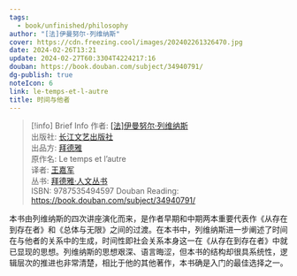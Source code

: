 ```yaml
---
tags:
  - book/unfinished/philosophy
author: "[法]伊曼努尔·列维纳斯"
cover: https://cdn.freezing.cool/images/202402261326470.jpg
date: 2024-02-26T13:21
update: 2024-02-27T60:3304T4224217:16
douban: https://book.douban.com/subject/34940791/
dg-publish: true
noteIcon: 6
link: le-temps-et-l-autre
title: 时间与他者
---
```

>[!info] Brief Info
>作者: [[法]伊曼努尔·列维纳斯](https://book.douban.com/search/%E4%BC%8A%E6%9B%BC%E5%8A%AA%E5%B0%94%C2%B7%E5%88%97%E7%BB%B4%E7%BA%B3%E6%96%AF)  
>出版社: [长江文艺出版社](https://book.douban.com/press/2807)  
>出品方: [拜德雅](https://book.douban.com/producers/66)  
>原作名: Le temps et l’autre  
>译者: [王嘉军](https://book.douban.com/author/4617751)  
>丛书: [拜德雅·人文丛书](https://book.douban.com/series/30521)  
>ISBN: 9787535494597
>Douban Reading: https://book.douban.com/subject/34940791/

本书由列维纳斯的四次讲座演化而来，是作者早期和中期两本重要代表作《从存在到存在者》和《总体与无限》之间的过渡。在本书中，列维纳斯进一步阐述了时间在与他者的关系中的生成，时间性即社会关系本身这一在《从存在到存在者》中就已显现的思想。列维纳斯的思想艰深、语言晦涩，但本书的结构却很具系统性，逻辑层次的推进也非常清楚，相比于他的其他著作，本书确是入门的最佳选择之一。